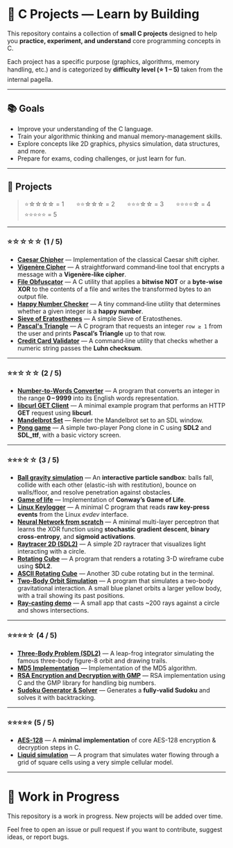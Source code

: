# 🧠 C Projects — Learn by Building

This repository contains a collection of **small C projects** designed to help you **practice, experiment, and understand** core programming concepts in C.

Each project has a specific purpose (graphics, algorithms, memory handling, etc.) and is categorized by **difficulty level (⭐ 1 – 5)** taken from the internal pagella.

---

## 📚 Goals

- Improve your understanding of the C language.  
- Train your algorithmic thinking and manual memory-management skills.  
- Explore concepts like 2D graphics, physics simulation, data structures, and more.  
- Prepare for exams, coding challenges, or just learn for fun.  

---

## 🔗 Projects

> ⭐☆☆☆☆ = 1  ⭐⭐☆☆☆ = 2  ⭐⭐⭐☆☆ = 3  ⭐⭐⭐⭐☆ = 4  ⭐⭐⭐⭐⭐ = 5  

---

### ⭐☆☆☆☆ (1 / 5)

- **[Caesar Chipher](./project/caesar%20chiper/)** — Implementation of the classical Caesar shift cipher.
- **[Vigenère Cipher](./project/vigenere/)** — A straightforward command‑line tool that encrypts a message with a **Vigenère‑like cipher**.
- **[File Obfuscator](./project/file_obfuscator/)** — A C utility that applies a **bitwise NOT** or a **byte-wise XOR** to the contents of a file and writes the transformed bytes to an output file.  
- **[Happy Number Checker](./project/happy_numbers/)** — A tiny command‑line utility that determines whether a given integer is a **happy number**.
- **[Sieve of Eratosthenes](./project/sieve_of_eratosthenes/)** — A simple Sieve of Eratosthenes.
- **[Pascal's Triangle](./project/pascal_triangle/)** — A C program that requests an integer `row ≥ 1` from the user and prints **Pascal’s Triangle** up to that row.
- **[Credit Card Validator](./project/credit_card_validator/)** — A command‑line utility that checks whether a numeric string passes the **Luhn checksum**.

---

### ⭐⭐☆☆☆ (2 / 5)

- **[Number‑to‑Words Converter](./project/number_names/)** — A program that converts an integer in the range **0 – 9999** into its English words representation.
- **[libcurl GET Client](./project/curl/)** — A minimal example program that performs an HTTP **GET** request using **libcurl**.  
- **[Mandelbrot Set](./project/mandelbrot_set/)** — Render the Mandelbrot set to an SDL window.  
- **[Pong game](./project/pong_game/)** — A simple two-player Pong clone in C using **SDL2** and **SDL\_ttf**, with a basic victory screen.  

---

### ⭐⭐⭐☆☆ (3 / 5)

- **[Ball gravity simulation](./project/ball_gravity_simulation/)** — An **interactive particle sandbox**: balls fall, collide with each other (elastic-ish with restitution), bounce on walls/floor, and resolve penetration against obstacles.  
- **[Game of life](./project/game_of_life/)** — Implementation of **Conway’s Game of Life**.  
- **[Linux Keylogger](./project/linux_keylogger/)** — A minimal C program that reads **raw key-press events** from the Linux *evdev* interface.  
- **[Neural Network from scratch](./project/neural_network/)** — A minimal multi-layer perceptron that learns the XOR function using **stochastic gradient descent**, **binary cross-entropy**, and **sigmoid activations**.  
- **[Raytracer 2D (SDL2)](./project/raytracing/)** — A simple 2D raytracer that visualizes light interacting with a circle.  
- **[Rotating Cube](./project/cube/)** — A program that renders a rotating 3-D wireframe cube using **SDL2**.  
- **[ASCII Rotating Cube](./project/terminal_cube/)** — Another 3D cube rotating but in the terminal.  
- **[Two-Body Orbit Simulation](./project/orbiting_planets/)** — A program that simulates a two-body gravitational interaction. A small blue planet orbits a larger yellow body, with a trail showing its past positions.  
- **[Ray-casting demo](./project/raytracing/)** — A small app that casts ~200 rays against a circle and shows intersections.  

---

### ⭐⭐⭐⭐☆ (4 / 5)

- **[Three-Body Problem (SDL2)](./project/3_body_problem/)** — A leap-frog integrator simulating the famous three-body figure-8 orbit and drawing trails.  
- **[MD5 Implementation](./project/md5/)** — Implementation of the MD5 algorithm.  
- **[RSA Encryption and Decryption with GMP](./project/rsa/)** — RSA implementation using C and the GMP library for handling big numbers.  
- **[Sudoku Generator & Solver](./project/sudoku/)** — Generates a **fully‑valid Sudoku** and solves it with backtracking.


---

### ⭐⭐⭐⭐⭐ (5 / 5)

- **[AES-128](./project/aes/)** — A **minimal implementation** of core AES-128 encryption & decryption steps in C.
- **[Liquid simulation](./project/liquid%20simulation/)** — A program that simulates water flowing through a grid of square cells using a very simple cellular model.  

---

# 🚧 Work in Progress

This repository is a work in progress. New projects will be added over time.

Feel free to open an issue or pull request if you want to contribute, suggest ideas, or report bugs.